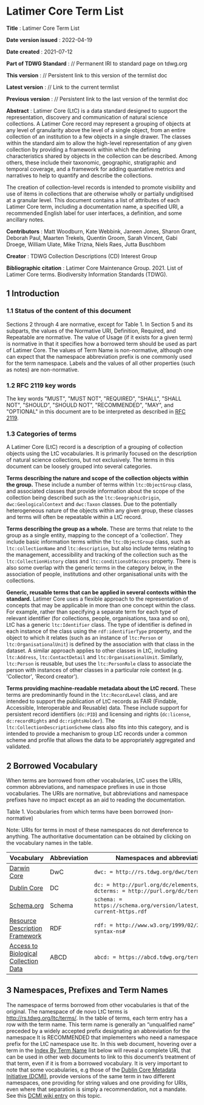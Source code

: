 # Latimer Core Term List

**Title**
: Latimer Core Term List

**Date version issued**
: 2022-04-19

**Date created**
: 2021-07-12

**Part of TDWG Standard**
: // Permanent IRI to standard page on tdwg.org

**This version**
: // Persistent link to this version of the termlist doc

**Latest version**
: // Link to the current termlist

**Previous version**
: // Persistent link to the last version of the termlist doc

**Abstract**
: Latimer Core (LtC) is a data standard designed to support the representation, discovery and communication of natural science collections. A Latimer Core record may represent a grouping of objects at any level of granularity above the level of a single object, from an entire collection of an institution to a few objects in a single drawer. The classes within the standard aim to allow the high-level representation of any given collection by providing a framework within which the defining characteristics shared by objects in the collection can be described. Among others, these include their taxonomic, geographic, stratigraphic and temporal coverage, and a framework for adding quantative metrics and narratives to help to quantify and describe the collections.

The creation of collection-level records is intended to promote visibility and use of items in collections that are otherwise wholly or partially undigitised at a granular level. This document contains a list of attributes of each Latimer Core term, including a documentation name, a specified URI, a recommended English label for user interfaces, a definition, and some ancillary notes.

**Contributors**
: Matt Woodburn, Kate Webbink, Janeen Jones, Sharon Grant, Deborah Paul, Maarten Trekels, Quentin Groom, Sarah Vincent, Gabi Droege, William Ulate, Mike Trizna, Niels Raes, Jutta Buschbom

**Creator**
: TDWG Collection Descriptions (CD) Interest Group

**Bibliographic citation**
: Latimer Core Maintenance Group. 2021. List of Latimer Core terms. Biodiversity Information Standards (TDWG). <Persistent link to this version of the termlist doc>


## 1 Introduction

### 1.1 Status of the content of this document
Sections 2 through 4 are normative, except for Table 1. In Section 5 and its subparts, the values of the Normative URI, Definition, Required, and Repeatable are normative. The value of Usage (if it exists for a given term) is normative in that it specifies how a borrowed term should be used as part of Latimer Core. The values of Term Name is non-normative, although one can expect that the namespace abbreviation prefix is one commonly used for the term namespace. Labels and the values of all other properties (such as notes) are non-normative.

### 1.2 RFC 2119 key words
The key words "MUST", "MUST NOT", "REQUIRED", "SHALL", "SHALL NOT", "SHOULD", "SHOULD NOT", "RECOMMENDED", "MAY", and "OPTIONAL" in this document are to be interpreted as described in [RFC 2119](https://tools.ietf.org/html/rfc2119).

### 1.3 Categories of terms
A Latimer Core (LtC) record is a description of a grouping of collection objects using the LtC vocabularies. It is primarily focused on the description of natural science collections, but not exclusively. The terms in this document can be loosely grouped into several categories.

**Terms describing the nature and scope of the collection objects within the group.** These include a number of terms within `ltc:ObjectGroup` class, and associated classes that provide information about the scope of the collection being described such as the `ltc:GeographicOrigin`, `dwc:GeologicalContext` and `dwc:Taxon` classes. Due to the potentially heterogeneous nature of the objects within any given group, these classes and terms will often be repeatable within a LtC record.

**Terms describing the group as a whole.** These are terms that relate to the group as a single entity, mapping to the concept of a 'collection'. They include basic information terms within the `ltc:ObjectGroup` class, such as `ltc:collectionName` and `ltc:description`, but also include terms relating to the management, accessibility and tracking of the collection such as the `ltc:CollectionHistory` class and `ltc:conditionsOfAccess` property. There is also some overlap with the generic terms in the category below, in the association of people, institutions and other organisational units with the collections.  

**Generic, reusable terms that can be applied in several contexts within the standard.** Latimer Core uses a flexible approach to the representation of concepts that may be applicable in more than one concept within the class. For example, rather than specifying a separate term for each type of relevant identifier (for collections, people, organisations, taxa and so on), LtC has a generic `ltc:Identifier` class. The type of identifier is defined in each instance of the class using the `rdf:identifierType` property, and the object to which it relates (such as an instance of `ltc:Person` or `ltc:OrganisationalUnit`) is defined by the association with that class in the dataset. A similar approach applies to other classes in LtC, including `ltc:Address`, `ltc:ContactDetail` and `ltc:OrganisationalUnit`. Similarly, `ltc:Person` is reusable, but uses the `ltc:PersonRole` class to associate the person with instances of other classes in a particular role context (e.g. 'Collector', 'Record creator').

**Terms providing machine-readable metadata about the LtC record.** These terms are predominantly found in the `ltc:RecordLevel` class, and are intended to support the publication of LtC records as FAIR (Findable, Accessible, Interoperable and Reusable) data. These include support for persistent record identifiers (`dc:PID`) and licensing and rights (`dc:license`, `dc:recordRights` and `dc:rightsHolder`). The `ltc:CollectionDescriptionScheme` class also fits into this category, and is intended to provide a mechanism to group LtC records under a common scheme and profile that allows the data to be appropriately aggregated and validated.

## 2 Borrowed Vocabulary
When terms are borrowed from other vocabularies, LtC uses the URIs, common abbreviations, and namespace prefixes in use in those vocabularies. The URIs are normative, but abbreviations and namespace prefixes have no impact except as an aid to reading the documentation.

Table 1. Vocabularies from which terms have been borrowed (non-normative)

Note: URIs for terms in most of these namespaces do not dereference to anything.  The authoritative documentation can be obtained by clicking on the vocabulary names in the table.

| Vocabulary | Abbreviation | Namespaces and abbreviations |
|------------|--------------|------------------------------|
| [Darwin Core](https://dwc.tdwg.org/terms/) | DwC         | `dwc: = http://rs.tdwg.org/dwc/terms/`
| [Dublin Core](http://dublincore.org/documents/dcmi-terms/) | DC          | `dc: = http://purl.org/dc/elements/1.1/, dcterms: = http://purl.org/dc/terms/` |
| [Schema.org](https://schema.org/) | Schema      | `schema: =  https://schema.org/version/latest/schemaorg-current-https.rdf` |
| [Resource Description Framework](https://www.w3.org/RDF/) | RDF | `rdf: = http://www.w3.org/1999/02/22-rdf-syntax-ns#` |
| [Access to Biological Collection Data](https://abcd.tdwg.org/) | ABCD | `abcd: = https://abcd.tdwg.org/terms/` |


## 3 Namespaces, Prefixes and Term Names
The namespace of terms borrowed from other vocabularies is that of the original. The namespace of de novo LtC terms is http://rs.tdwg.org/ltc/terms/. In the table of terms, each term entry has a row with the term name. This term name is generally an “unqualified name” preceded by a widely accepted prefix designating an abbreviation for the namespace It is RECOMMENDED that implementers who need a namespace prefix for the LtC namespace use ltc. In this web document, hovering over a term in the [Index By Term Name](https://ltc.tdwg.org/termlist/#index-by-term-name) list below will reveal a complete URL that can be used in other web documents to link to this document’s treatment of that term, even if it is from a borrowed vocabulary. It is very important to note that some vocabularies, e.g those of the [Dublin Core Metadata Initiative (DCMI)](http://dublincore.org/), provide versions of the same term in two different namespaces, one providing for string values and one providing for URIs, even where that separation is simply a recommendation, not a mandate. See this [DCMI wiki entry](https://web.archive.org/web/20171126043657/https://github.com/dcmi/repository/blob/master/mediawiki_wiki/FAQ/DC_and_DCTERMS_Namespaces.md) on this topic.
